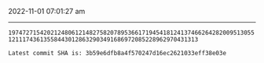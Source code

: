 2022-11-01 07:01:27 am

---

`1974727154202124806121482758207895366171945418124137466264282009513055121117436135584430128632903491686972085228962970431313`

`Latest commit SHA is: 3b59e6dfb8a4f570247d16ec2621033eff38e03e `
